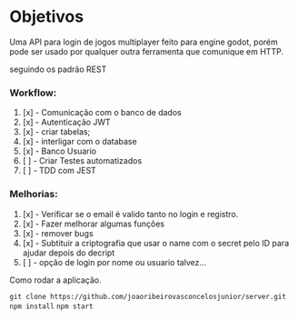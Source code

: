 # Objetivos

Uma API para login de jogos multiplayer feito para engine godot, porém pode ser usado
por qualquer outra ferramenta que comunique em HTTP.

seguindo os padrão REST



### Workflow:

1. [x] - Comunicação com o banco de dados
2. [x] - Autenticação JWT
  2. [x] - criar tabelas;
  2. [x] - interligar com o database
3. [x] - Banco Usuario
4. [ ] - Criar Testes automatizados
  4. [ ] - TDD com JEST

### Melhorias:

1. [x] - Verificar se o email é valido tanto no login e registro.  
2. [x] - Fazer melhorar algumas funções  
3. [x] - remover bugs  
4. [x] - Subtituir a criptografia que usar o name com o secret pelo ID para ajudar depois do decript
5. [ ] - opção de login por nome ou usuario talvez...  



Como rodar a aplicação.

```git clone https://github.com/joaoribeirovasconcelosjunior/server.git```
```npm install```
```npm start```


